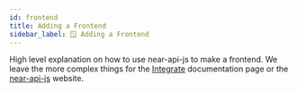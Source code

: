 ```yaml
---
id: frontend
title: Adding a Frontend
sidebar_label: 🪟 Adding a Frontend
---
```


High level explanation on how to use near-api-js to make a frontend. We leave the more complex things for the [Integrate](../3.integrate/welcome.md) documentation page or the [near-api-js](broken) website.
